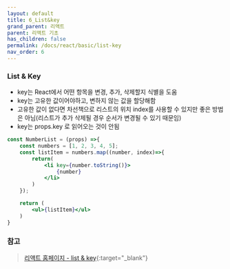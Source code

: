 ```yaml
---
layout: default
title: 6_List&key
grand_parent: 리액트
parent: 리액트 기초
has_children: false
permalink: /docs/react/basic/list-key
nav_order: 6
---
```



### **List & Key**
- key는 React에서 어떤 항목을 변경, 추가, 삭제할지 식별을 도움  
- key는 고유한 값이어야하고, 변하지 않는 값을 할당해함  
- 고유한 값이 없다면 차선책으로 리스트의 위치 index를 사용할 수 있지만 좋은 방법은 아님(리스트가 추가 삭제될 경우 순서가 변경될 수 있기 때문임)  
- key는 props.key 로 읽어오는 것이 안됨  


```jsx
const NumberList = (props) =>{
    const numbers = [1, 2, 3, 4, 5];
    const listItem = numbers.map((number, index)=>{
        return(
            <li key={number.toString()}>
                {number}
            </li>
        )
    });

    return (
        <ul>{listItem}</ul>
    )
}
```



### **참고**
> [리액트 홈페이지 - list & key](https://ko.reactjs.org/docs/lists-and-keys.html){:target="_blank"}
